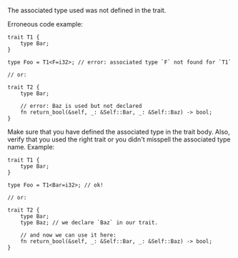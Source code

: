 The associated type used was not defined in the trait.

Erroneous code example:

```compile_fail,E0220
trait T1 {
    type Bar;
}

type Foo = T1<F=i32>; // error: associated type `F` not found for `T1`

// or:

trait T2 {
    type Bar;

    // error: Baz is used but not declared
    fn return_bool(&self, _: &Self::Bar, _: &Self::Baz) -> bool;
}
```

Make sure that you have defined the associated type in the trait body.
Also, verify that you used the right trait or you didn't misspell the
associated type name. Example:

```
trait T1 {
    type Bar;
}

type Foo = T1<Bar=i32>; // ok!

// or:

trait T2 {
    type Bar;
    type Baz; // we declare `Baz` in our trait.

    // and now we can use it here:
    fn return_bool(&self, _: &Self::Bar, _: &Self::Baz) -> bool;
}
```
